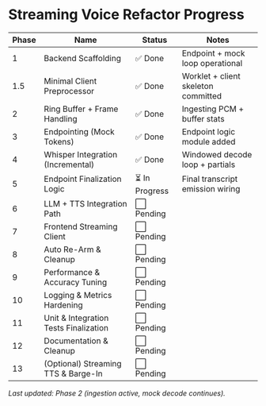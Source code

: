 # Streaming Voice Refactor Progress

| Phase | Name                                   | Status | Notes |
|-------|----------------------------------------|--------|-------|
| 1     | Backend Scaffolding                    | ✅ Done | Endpoint + mock loop operational |
| 1.5   | Minimal Client Preprocessor            | ✅ Done | Worklet + client skeleton committed |
| 2     | Ring Buffer + Frame Handling           | ✅ Done | Ingesting PCM + buffer stats |
| 3     | Endpointing (Mock Tokens)              | ✅ Done | Endpoint logic module added |
| 4     | Whisper Integration (Incremental)      | ✅ Done | Windowed decode loop + partials |
| 5     | Endpoint Finalization Logic            | ⏳ In Progress | Final transcript emission wiring |
| 6     | LLM + TTS Integration Path             | ⬜ Pending |  |
| 7     | Frontend Streaming Client              | ⬜ Pending |  |
| 8     | Auto Re-Arm & Cleanup                  | ⬜ Pending |  |
| 9     | Performance & Accuracy Tuning          | ⬜ Pending |  |
| 10    | Logging & Metrics Hardening            | ⬜ Pending |  |
| 11    | Unit & Integration Tests Finalization  | ⬜ Pending |  |
| 12    | Documentation & Cleanup                | ⬜ Pending |  |
| 13    | (Optional) Streaming TTS & Barge-In    | ⬜ Pending |  |

_Last updated: Phase 2 (ingestion active, mock decode continues)._ 
